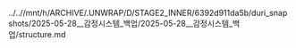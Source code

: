 ../..//mnt/h/ARCHIVE/.UNWRAP/D/STAGE2_INNER/6392d911da5b/duri_snapshots/2025-05-28__감정시스템_백업/2025-05-28__감정시스템_백업/structure.md